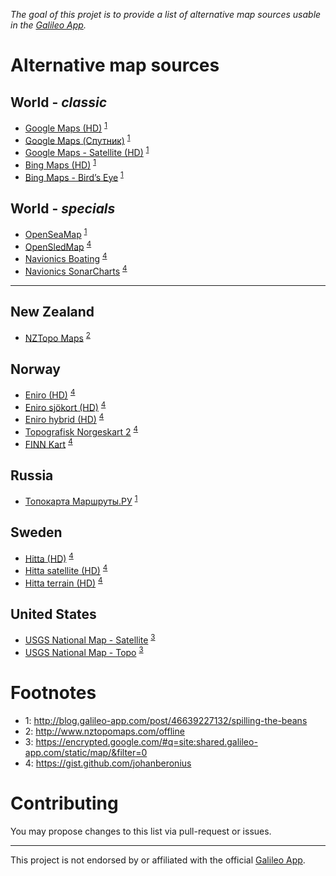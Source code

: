 *The goal of this projet is to provide a list of alternative map sources usable in the [Galileo App](https://galileo-app.com/).*

# Alternative map sources

## World - *classic*

* [Google Maps (HD)](http://shared.galileo-app.com/static/map/google_maps_hd.ms) <sup>[1](#galileo-app-blog)</sup>
* [Google Maps (Спутник)](http://shared.galileo-app.com/static/map/Google_Satellite_RU.ms) <sup>[1](#galileo-app-blog)</sup>
* [Google Maps - Satellite (HD)](http://shared.galileo-app.com/static/map/Google_Satellite_EN.ms) <sup>[1](#galileo-app-blog)</sup>
* [Bing Maps (HD)](http://shared.galileo-app.com/static/map/bing_maps.ms) <sup>[1](#galileo-app-blog)</sup>
* [Bing Maps - Bird’s Eye](http://shared.galileo-app.com/static/map/bing_maps_birds_eye.ms) <sup>[1](#galileo-app-blog)</sup>

## World - *specials*

* [OpenSeaMap](http://shared.galileo-app.com/static/map/OpenSeaMap.ms) <sup>[1](#galileo-app-blog)</sup>
* [OpenSledMap](https://gist.github.com/johanberonius/e7535cd2d0f1f9e2ae66) <sup>[4](#johanberonius-gist)</sup>
* [Navionics Boating](https://gist.github.com/johanberonius/96fcf60c4451c2b894c1) <sup>[4](#johanberonius-gist)</sup>
* [Navionics SonarCharts](https://gist.github.com/johanberonius/cb2e425fb77901a63140) <sup>[4](#johanberonius-gist)</sup>

---

## New Zealand

* [NZTopo Maps](http://www.nztopomaps.com/nztopomaps.ms) <sup>[2](#nztopomaps)</sup>

## Norway

* [Eniro (HD)](https://gist.github.com/johanberonius/10f657286702d893258a) <sup>[4](#johanberonius-gist)</sup>
* [Eniro sjökort (HD)](https://gist.github.com/johanberonius/bd6740cc14a23c4e302b) <sup>[4](#johanberonius-gist)</sup>
* [Eniro hybrid (HD)](https://gist.github.com/johanberonius/0698a4e7700db8f22577) <sup>[4](#johanberonius-gist)</sup>
* [Topografisk Norgeskart 2](https://gist.github.com/johanberonius/68684c91db29142fd48d36fcbadac155) <sup>[4](#johanberonius-gist)</sup>
* [FINN Kart](https://gist.github.com/johanberonius/396331cb310b8693d0c784584cd59700) <sup>[4](#johanberonius-gist)</sup>

## Russia

* [Топокарта Маршруты.РУ](http://shared.galileo-app.com/static/map/marshruty.ms) <sup>[1](#galileo-app-blog)</sup>

## Sweden

* [Hitta (HD)](https://gist.github.com/johanberonius/11192a28e78e5fe8a3f7) <sup>[4](#johanberonius-gist)</sup>
* [Hitta satellite (HD)](https://gist.github.com/johanberonius/92c148e2fc976f2afd13) <sup>[4](#johanberonius-gist)</sup>
* [Hitta terrain (HD)](https://gist.github.com/johanberonius/929439071315e375495c) <sup>[4](#johanberonius-gist)</sup>

## United States

* [USGS National Map - Satellite](http://shared.galileo-app.com/static/map/usgs_satellite_plus.ms) <sup>[3](#google-galileo-search)</sup>
* [USGS National Map - Topo](http://shared.galileo-app.com/static/map/usgs_topo.ms) <sup>[3](#google-galileo-search)</sup>

# Footnotes

- <a name="galileo-app-blog">1</a>: http://blog.galileo-app.com/post/46639227132/spilling-the-beans
- <a name="nztopomaps">2</a>: http://www.nztopomaps.com/offline
- <a name="google-galileo-search">3</a>: https://encrypted.google.com/#q=site:shared.galileo-app.com/static/map/&filter=0
- <a name="johanberonius-gist">4</a>: https://gist.github.com/johanberonius

# Contributing

You may propose changes to this list via pull-request or issues.

---

This project is not endorsed by or affiliated with the official [Galileo App](https://galileo-app.com/).
